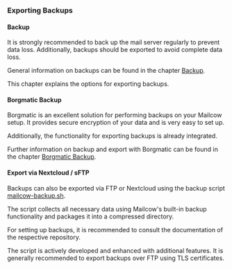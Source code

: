 ### Exporting Backups

#### Backup
It is strongly recommended to back up the mail server regularly to prevent data loss. Additionally, backups should be exported to avoid complete data loss.

General information on backups can be found in the chapter [Backup](https://docs.mailcow.email/en/backup_restore/b_n_r-backup/).

This chapter explains the options for exporting backups.

#### Borgmatic Backup
Borgmatic is an excellent solution for performing backups on your Mailcow setup. It provides secure encryption of your data and is very easy to set up.

Additionally, the functionality for exporting backups is already integrated.

Further information on backup and export with Borgmatic can be found in the chapter [Borgmatic Backup](https://docs.mailcow.email/en/third_party/borgmatic/third_party-borgmatic/).

#### Export via Nextcloud / sFTP
Backups can also be exported via FTP or Nextcloud using the backup script [mailcow-backup.sh](https://github.com/the1andoni/mailcow-backupV2).

The script collects all necessary data using Mailcow's built-in backup functionality and packages it into a compressed directory.

For setting up backups, it is recommended to consult the documentation of the respective repository.

The script is actively developed and enhanced with additional features. It is generally recommended to export backups over FTP using TLS certificates.
